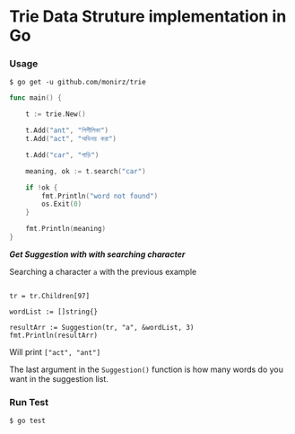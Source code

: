 # Trie Data Struture implementation in Go  


### Usage 

```
$ go get -u github.com/monirz/trie
```

```go
func main() {

	t := trie.New()

	t.Add("ant", "পিপীলিকা")
	t.Add("act", "অভিনয় করা")

	t.Add("car", "গাড়ি")

	meaning, ok := t.search("car")

	if !ok {
		fmt.Println("word not found")
		os.Exit(0)
	}

	fmt.Println(meaning)
}

``` 

***Get Suggestion with with searching character*** 
 
 Searching a character `a` with the previous example 
```

tr = tr.Children[97]

wordList := []string{}

resultArr := Suggestion(tr, "a", &wordList, 3)  
fmt.Println(resultArr)
``` 

Will print `["act", "ant"]` 

The last argument in the `Suggestion()` function is how many words do you want in the suggestion list. 

### Run Test 
```
$ go test 
```


